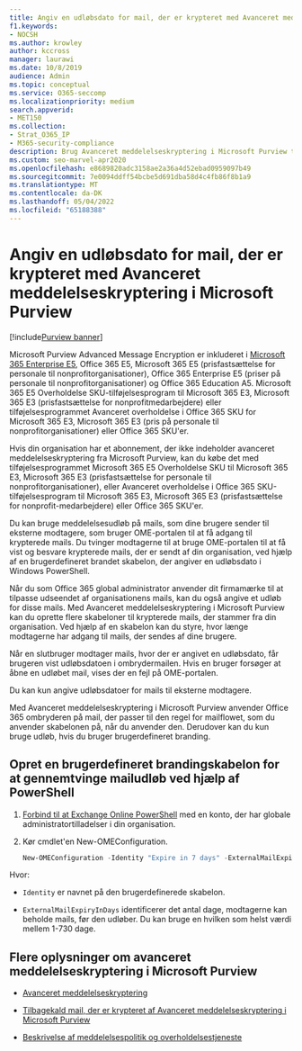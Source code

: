 ```yaml
---
title: Angiv en udløbsdato for mail, der er krypteret med Avanceret meddelelseskryptering i Microsoft Purview
f1.keywords:
- NOCSH
ms.author: krowley
author: kccross
manager: laurawi
ms.date: 10/8/2019
audience: Admin
ms.topic: conceptual
ms.service: O365-seccomp
ms.localizationpriority: medium
search.appverid:
- MET150
ms.collection:
- Strat_O365_IP
- M365-security-compliance
description: Brug Avanceret meddelelseskryptering i Microsoft Purview til at udvide din mailsikkerhed ved at angive en udløbsdato for mails via en brugerdefineret brandet skabelon.
ms.custom: seo-marvel-apr2020
ms.openlocfilehash: e8689820adc3158ae2a36a4d52ebad0959097b49
ms.sourcegitcommit: 7e0094ddff54bcbe5d691dba58d4c4fb86f8b1a9
ms.translationtype: MT
ms.contentlocale: da-DK
ms.lasthandoff: 05/04/2022
ms.locfileid: "65188388"
---
```

# <a name="set-an-expiration-date-for-email-encrypted-by-microsoft-purview-advanced-message-encryption"></a>Angiv en udløbsdato for mail, der er krypteret med Avanceret meddelelseskryptering i Microsoft Purview

[!include[Purview banner](../includes/purview-rebrand-banner.md)]

Microsoft Purview Advanced Message Encryption er inkluderet i [Microsoft 365 Enterprise E5](https://www.microsoft.com/microsoft-365/enterprise/home), Office 365 E5, Microsoft 365 E5 (prisfastsættelse for personale til nonprofitorganisationer), Office 365 Enterprise E5 (priser på personale til nonprofitorganisationer) og Office 365 Education A5. Microsoft 365 E5 Overholdelse SKU-tilføjelsesprogram til Microsoft 365 E3, Microsoft 365 E3 (prisfastsættelse for nonprofitmedarbejdere) eller tilføjelsesprogrammet Avanceret overholdelse i Office 365 SKU for Microsoft 365 E3, Microsoft 365 E3 (pris på personale til nonprofitorganisationer) eller Office 365 SKU'er.

Hvis din organisation har et abonnement, der ikke indeholder avanceret meddelelseskryptering fra Microsoft Purview, kan du købe det med tilføjelsesprogrammet Microsoft 365 E5 Overholdelse SKU til Microsoft 365 E3, Microsoft 365 E3 (prisfastsættelse for personale til nonprofitorganisationer), eller Avanceret overholdelse i Office 365 SKU-tilføjelsesprogram til Microsoft 365 E3, Microsoft 365 E3 (prisfastsættelse for nonprofit-medarbejdere) eller Office 365 SKU'er.

Du kan bruge meddelelsesudløb på mails, som dine brugere sender til eksterne modtagere, som bruger OME-portalen til at få adgang til krypterede mails. Du tvinger modtagerne til at bruge OME-portalen til at få vist og besvare krypterede mails, der er sendt af din organisation, ved hjælp af en brugerdefineret brandet skabelon, der angiver en udløbsdato i Windows PowerShell.

Når du som Office 365 global administrator anvender dit firmamærke til at tilpasse udseendet af organisationens mails, kan du også angive et udløb for disse mails. Med Avanceret meddelelseskryptering i Microsoft Purview kan du oprette flere skabeloner til krypterede mails, der stammer fra din organisation. Ved hjælp af en skabelon kan du styre, hvor længe modtagerne har adgang til mails, der sendes af dine brugere.

Når en slutbruger modtager mails, hvor der er angivet en udløbsdato, får brugeren vist udløbsdatoen i ombrydermailen. Hvis en bruger forsøger at åbne en udløbet mail, vises der en fejl på OME-portalen.

Du kan kun angive udløbsdatoer for mails til eksterne modtagere.

Med Avanceret meddelelseskryptering i Microsoft Purview anvender Office 365 ombryderen på mail, der passer til den regel for mailflowet, som du anvender skabelonen på, når du anvender den. Derudover kan du kun bruge udløb, hvis du bruger brugerdefineret branding.

## <a name="create-a-custom-branding-template-to-force-mail-expiration-by-using-powershell"></a>Opret en brugerdefineret brandingskabelon for at gennemtvinge mailudløb ved hjælp af PowerShell

1. [Forbind til at Exchange Online PowerShell](/powershell/exchange/connect-to-exchange-online-powershell) med en konto, der har globale administratortilladelser i din organisation.

2. Kør cmdlet'en New-OMEConfiguration.

    ```powershell
    New-OMEConfiguration -Identity "Expire in 7 days" -ExternalMailExpiryInDays 7
    ```

Hvor:

- `Identity` er navnet på den brugerdefinerede skabelon.

- `ExternalMailExpiryInDays` identificerer det antal dage, modtagerne kan beholde mails, før den udløber. Du kan bruge en hvilken som helst værdi mellem 1-730 dage.

## <a name="more-information-about-microsoft-purview-advanced-message-encryption"></a>Flere oplysninger om avanceret meddelelseskryptering i Microsoft Purview

- [Avanceret meddelelseskryptering](ome-advanced-message-encryption.md)

- [Tilbagekald mail, der er krypteret af Avanceret meddelelseskryptering i Microsoft Purview](revoke-ome-encrypted-mail.md)

- [Beskrivelse af meddelelsespolitik og overholdelsestjeneste](/office365/servicedescriptions/exchange-online-service-description/message-policy-and-compliance)
